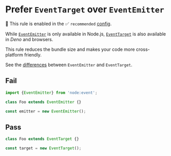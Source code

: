 # Prefer `EventTarget` over `EventEmitter`

💼 This rule is enabled in the ✅ `recommended` [config](https://github.com/es-tooling/eslint-plugin-unicorn-x#recommended-config).

<!-- end auto-generated rule header -->
<!-- Do not manually modify this header. Run: `npm run fix:eslint-docs` -->

While [`EventEmitter`](https://nodejs.org/api/events.html#class-eventemitter) is only available in Node.js, [`EventTarget`](https://developer.mozilla.org/en-US/docs/Web/API/EventTarget) is also available in _Deno_ and browsers.

This rule reduces the bundle size and makes your code more cross-platform friendly.

See the [differences](https://nodejs.org/api/events.html#eventtarget-and-event-api) between `EventEmitter` and `EventTarget`.

## Fail

```js
import {EventEmitter} from 'node:event';

class Foo extends EventEmitter {}
```

```js
const emitter = new EventEmitter();
```

## Pass

```js
class Foo extends EventTarget {}
```

```js
const target = new EventTarget();
```
